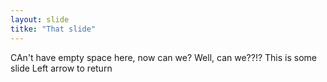 ```yaml
---
layout: slide
titke: "That slide"
---
```

CAn't have empty space here, now can we? Well, can we??!?
This is some slide
Left arrow to return
